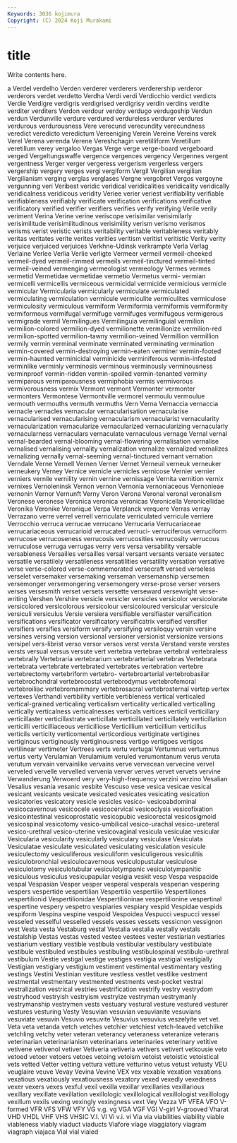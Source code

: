 ```yaml
---
Keywords: 3036 kojimura
Copyright: (C) 2024 Koji Murakami
---
```


# title

Write contents here.



a
Verdel verdelho Verden verderer verderers verderership verderor verderors verdet verdetto
Verdha Verdi verdi Verdicchio verdict verdicts Verdie Verdigre verdigris verdigrised
verdigrisy verdin verdins verdite verditer verditers Verdon verdour verdoy verdugo
verdugoship Verdun verdun Verdunville verdure verdured verdureless verdurer verdures verdurous
verdurousness Vere verecund verecundity verecundness veredict veredicto veredictum Vereeniging Verein
Vereine Vereins verek Verel Verena verenda Verene Vereshchagin veretilliform Veretillum
veretillum verey vergaloo Vergas Verge verge verge-board vergeboard verged Vergeltungswaffe
vergence vergences vergency Vergennes vergent vergentness Verger verger vergeress vergerism
vergerless vergers vergership vergery verges vergi vergiform Vergil Vergilian vergilian
Vergilianism verging verglas verglases Vergne vergobret Vergos vergoyne vergunning veri
Veribest veridic veridical veridicalities veridicality veridically veridicalness veridicous veridity Veriee
verier veriest verifiability verifiable verifiableness verifiably verificate verification verifications verificative
verificatory verified verifier verifiers verifies verify verifying Verile verily veriment
Verina Verine verine veriscope verisimilar verisimilarly verisimilitude verisimilitudinous verisimility verism
verismo verismos verisms verist veristic verists veritability veritable veritableness veritably
veritas veritates verite verites verities veritism veritist veritistic Verity verity
verjuice verjuiced verjuices Verkhne-Udinsk verkrampte Verla Verlag Verlaine Verlee Verlia
Verlie verligte Vermeer vermeil vermeil-cheeked vermeil-dyed vermeil-rimmed vermeils vermeil-tinctured vermeil-tinted
vermeil-veined vermenging vermeologist vermeology Vermes vermes vermetid Vermetidae vermetidae vermetio
Vermetus vermi- vermian vermicelli vermicellis vermiceous vermicidal vermicide vermicious vermicle
vermicular Vermicularia vermicularly vermiculate vermiculated vermiculating vermiculation vermicule vermiculite vermiculites
vermiculose vermiculosity vermiculous vermiform Vermiformia vermiformis vermiformity vermiformous vermifugal vermifuge
vermifuges vermifugous vermigerous vermigrade vermil Vermilingues Vermilinguia vermilinguial vermilion vermilion-colored
vermilion-dyed vermilionette vermilionize vermilion-red vermilion-spotted vermilion-tawny vermilion-veined Vermillion vermillion vermily
vermin verminal verminate verminated verminating vermination vermin-covered vermin-destroying vermin-eaten verminer
vermin-footed vermin-haunted verminicidal verminicide verminiferous vermin-infested verminlike verminly verminosis verminous
verminously verminousness verminproof vermin-ridden vermin-spoiled vermin-tenanted verminy vermiparous vermiparousness vermiphobia
vermis vermivorous vermivorousness vermix Vermont vermont Vermonter vermonter vermonters Vermontese
Vermontville vermorel vermoulu vermoulue vermouth vermouths vermuth vermuths Vern Verna
Vernaccia vernaccia vernacle vernacles vernacular vernacularisation vernacularise vernacularised vernacularising vernacularism
vernacularist vernacularity vernacularization vernacularize vernacularized vernacularizing vernacularly vernacularness vernaculars vernaculate
vernaculous vernage Vernal vernal vernal-bearded vernal-blooming vernal-flowering vernalisation vernalise vernalised
vernalising vernality vernalization vernalize vernalized vernalizes vernalizing vernally vernal-seeming vernal-tinctured
vernant vernation Verndale Verne Vernell Vernen Verner Vernet Verneuil verneuk
verneuker verneukery Verney Vernice vernicle vernicles vernicose Vernier vernier verniers
vernile vernility vernin vernine vernissage Vernita vernition vernix vernixes Vernoleninsk
Vernon vernon Vernonia vernoniaceous Vernonieae vernonin Vernor Vernunft Verny Veron
Verona Veronal veronal veronalism Veronese veronese Veronica veronica veronicas Veronicella
Veronicellidae Veronika Veronike Veronique Verpa Verplanck verquere Verras verray Verrazano
verre verrel verrell verriculate verriculated verricule verriere Verrocchio verruca verrucae
verrucano Verrucaria Verrucariaceae verrucariaceous verrucarioid verrucated verruci- verruciferous verruciform verrucose
verrucoseness verrucosis verrucosities verrucosity verrucous verruculose verruga verrugas verry vers
versa versability versable versableness Versailles versailles versal versant versants versate
versatec versatile versatilely versatileness versatilities versatility versation versative verse verse-colored
verse-commemorated versecraft versed verseless verselet versemaker versemaking verseman versemanship versemen
versemonger versemongering versemongery verse-prose verser versers verses versesmith verset versets
versette verseward versewright verse-writing Vershen Vershire versicle versicler versicles versicolor
versicolorate versicolored versicolorous versicolour versicoloured versicular versicule versiculi versiculus Versie
versiera versifiable versifiaster versification versifications versificator versificatory versificatrix versified versifier
versifiers versifies versiform versify versifying versiloquy versin versine versines versing
version versional versioner versionist versionize versions versipel vers-librist verso versor
versos verst versta Verstand verste verstes versts versual versus versute
vert vertebra vertebrae vertebral vertebraless vertebrally Vertebraria vertebrarium vertebrarterial vertebras
Vertebrata vertebrata vertebrate vertebrated vertebrates vertebration vertebre vertebrectomy vertebriform vertebro-
vertebroarterial vertebrobasilar vertebrochondral vertebrocostal vertebrodymus vertebrofemoral vertebroiliac vertebromammary vertebrosacral vertebrosternal
vertep vertex vertexes Verthandi vertibility vertible vertibleness vertical verticaled vertical-grained
verticaling verticalism verticality verticalled verticalling vertically verticalness verticalnesses verticals vertices
verticil verticillary verticillaster verticillastrate verticillate verticillated verticillately verticillation verticilli verticilliaceous
verticilliose Verticillium verticillium verticillus verticils verticity verticomental verticordious vertiginate vertigines
vertiginous vertiginously vertiginousness vertigo vertigoes vertigos vertilinear vertimeter Vertrees verts
vertu vertugal Vertumnus vertumnus vertus verty Verulamian Verulamium veruled verumontanum
verus veruta verutum vervain vervainlike vervains verve vervecean vervecine vervel
verveled vervelle vervelled vervenia verver verves vervet vervets vervine Verwanderung
Verwoerd very very-high-frequency verzini verzino Vesalian Vesalius vesania vesanic vesbite
Vescuso vese vesica vesicae vesical vesicant vesicants vesicate vesicated vesicates
vesicating vesication vesicatories vesicatory vesicle vesicles vesico- vesicoabdominal vesicocavernous vesicocele
vesicocervical vesicoclysis vesicofixation vesicointestinal vesicoprostatic vesicopubic vesicorectal vesicosigmoid vesicospinal vesicotomy
vesico-umbilical vesico-urachal vesico-ureteral vesico-urethral vesico-uterine vesicovaginal vesicula vesiculae vesicular Vesicularia
vesicularity vesicularly vesiculary vesiculase Vesiculata Vesiculatae vesiculate vesiculated vesiculating vesiculation
vesicule vesiculectomy vesiculiferous vesiculiform vesiculigerous vesiculitis vesiculobronchial vesiculocavernous vesiculopustular vesiculose
vesiculotomy vesiculotubular vesiculotympanic vesiculotympanitic vesiculous vesiculus vesicupapular vesigia veskit vesp
Vespa vespacide vespal Vespasian Vesper vesper vesperal vesperals vesperian vespering
vespers vespertide vespertilian Vespertilio vespertilio Vespertiliones vespertilionid Vespertilionidae Vespertilioninae vespertilionine
vespertinal vespertine vespery vespetro vespiaries vespiary vespid Vespidae vespids vespiform
Vespina vespine vespoid Vespoidea Vespucci vespucci vessel vesseled vesselful vesselled
vessels vesses vessets vessicnon vessignon vest Vesta vesta Vestaburg vestal
Vestalia vestalia vestally vestals vestalship Vestas vestas vested vestee vestees
vester vestiarian vestiaries vestiarium vestiary vestible vestibula vestibular vestibulary vestibulate
vestibule vestibuled vestibules vestibuling vestibulospinal vestibulo-urethral vestibulum Vestie vestigal vestige
vestiges vestigia vestigial vestigially Vestigian vestigiary vestigium vestiment vestimental vestimentary
vesting vestings Vestini Vestinian vestiture vestless vestlet vestlike vestment vestmental
vestmentary vestmented vestments vest-pocket vestral vestralization vestrical vestries vestrification vestrify
vestry vestrydom vestryhood vestryish vestryism vestryize vestryman vestrymanly vestrymanship vestrymen
vests vestuary vestural vesture vestured vesturer vestures vesturing Vesty Vesuvian
vesuvian vesuvianite vesuvians vesuviate vesuvin Vesuvio vesuvite Vesuvius vesuvius veszelyite
vet vet. Veta veta vetanda vetch vetches vetchier vetchiest vetch-leaved
vetchlike vetchling vetchy veter veteran veterancy veteraness veteranize veterans veterinarian
veterinarianism veterinarians veterinaries veterinary vetitive vetivene vetivenol vetiver Vetiveria vetiveria
vetivers vetivert vetkousie veto vetoed vetoer vetoers vetoes vetoing vetoism
vetoist vetoistic vetoistical vets vetted Vetter vetting vettura vetture vetturino
vetus vetust vetusty VEU veuglaire veuve Vevay Vevina Vevine VEX
vex vexable vexation vexations vexatious vexatiously vexatiousness vexatory vexed vexedly
vexedness vexer vexers vexes vexful vexil vexilla vexillar vexillaries vexillarious
vexillary vexillate vexillation vexillologic vexillological vexillologist vexillology vexillum vexils vexing
vexingly vexingness vext Vey Vezza VF VFEA VFO V-formed VFR
VFS VFW VFY VG v.g. vg VGA VGF VGI V-girl
V-grooved Vharat VHD VHDL VHF VHS VHSIC V.I. VI Vi
v.i. vi Via via viabilities viability viable viableness viably viaduct
viaducts Viafore viage viaggiatory viagram viagraph viajaca Vial vial vialed

